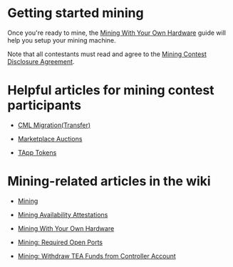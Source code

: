 # Getting started mining

Once you're ready to mine, the [Mining With Your Own Hardware](https://github.com/tearust/teaproject/wiki/Mining-With-Your-Own-Hardware) guide will help you setup your mining machine.

Note that all contestants must read and agree to the [Mining Contest Disclosure Agreement](https://github.com/tearust/teaproject/wiki/Mining-Contest-Disclosure-Agreement).

# Helpful articles for mining contest participants

* [CML Migration(Transfer)](https://github.com/tearust/teaproject/wiki/CML-Migration-(Transfer))

* [Marketplace Auctions](https://github.com/tearust/teaproject/wiki/Marketplace-Auctions)

* [TApp Tokens](https://github.com/tearust/teaproject/wiki/TApp-Token-Supply-and-Demand) 

# Mining-related articles in the wiki

* [Mining](https://github.com/tearust/teaproject/wiki/Mining)

* [Mining Availability Attestations](https://github.com/tearust/teaproject/wiki/Mining---Availability-Attestation)

* [Mining With Your Own Hardware](https://github.com/tearust/teaproject/wiki/Mining-With-Your-Own-Hardware)

* [Mining: Required Open Ports](https://github.com/tearust/teaproject/wiki/Mining:-Required-Open-Ports)

* [Mining: Withdraw TEA Funds from Controller Account](https://github.com/tearust/teaproject/wiki/Mining:-Withdraw-TEA-Funds-from-Controller-Account)
